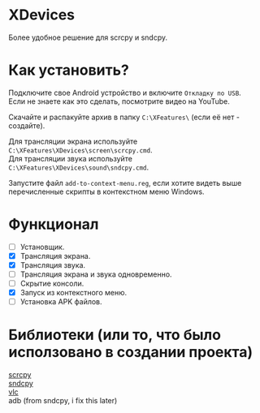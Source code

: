 # XDevices
Более удобное решение для scrcpy и sndcpy.

# Как установить?
Подключите свое Android устройство и включите `Откладку по USB`.  
Если не знаете как это сделать, посмотрите видео на YouTube.  

Скачайте и распакуйте архив в папку `C:\XFeatures\` (если её нет - создайте). 

Для трансляции экрана используйте `C:\XFeatures\XDevices\screen\scrcpy.cmd`.  
Для трансляции звука используйте `C:\XFeatures\XDevices\sound\sndcpy.cmd`.  

Запустите файл `add-to-context-menu.reg`, если хотите видеть выше перечисленные скрипты в контекстном меню Windows.  

# Функционал
- [ ] Установщик.
- [x] Трансляция экрана.
- [x] Трансляция звука.
- [ ] Трансляция экрана и звука одновременно.
- [ ] Скрытие консоли.
- [x] Запуск из контекстного меню.
- [ ] Установка APK файлов.

# Библиотеки (или то, что было исползовано в создании проекта)
[scrcpy](https://github.com/Genymobile/scrcpy)  
[sndcpy](https://github.com/rom1v/sndcpy)  
[vlc](https://www.videolan.org/)  
adb (from sndcpy, i fix this later)  
